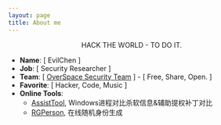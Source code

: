 ```yaml
---
layout: page
title: About me
---
```


<center>
HACK THE WORLD - TO DO IT.
</center>

- **Name**: [ EvilChen ]
- **Job**: [ Security Researcher ]
- **Team**: [ [OverSpace Security Team](https://github.com/0verSp4ce) ] - [ Free, Share, Open. ]
- **Favorite**: [ Hacker, Code, Music ]
- **Online Tools**:
  - [AssistTool](/AssistTool), Windows进程对比杀软信息&辅助提权补丁对比
  - [RGPerson](/RGPerson), 在线随机身份生成